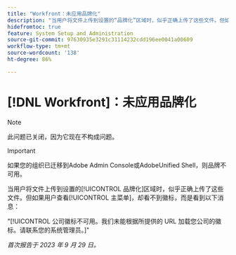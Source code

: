 ```yaml
---
title: "Workfront：未应用品牌化"
description: "当用户将文件上传到设置的“品牌化”区域时，似乎正确上传了这些文件。但如果用户查看“主菜单”，却看不到徽标，而是看到一条错误消息。"
hidefromtoc: true
feature: System Setup and Administration
source-git-commit: 97630935e3291c31114232cdd196ee0041a00609
workflow-type: tm+mt
source-wordcount: '138'
ht-degree: 86%

---
```



# [!DNL Workfront]：未应用品牌化

>[!NOTE]
>
>此问题已关闭，因为它现在不构成问题。

>[!IMPORTANT]
>
>如果您的组织已迁移到Adobe Admin Console或AdobeUnified Shell，则品牌不可用。

当用户将文件上传到设置的[!UICONTROL 品牌化]区域时，似乎正确上传了这些文件。但如果用户查看[!UICONTROL 主菜单]，却看不到徽标，而是看到以下消息：

&quot;[!UICONTROL 公司徽标不可用。我们未能根据所提供的 URL 加载您公司的徽标。请联系您的系统管理员。]&quot;

_首次报告于 2023 年 9 月 29 日。_
